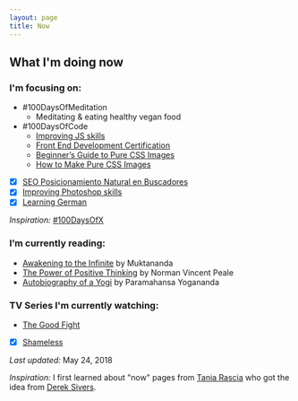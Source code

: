 ```yaml
---
layout: page
title: Now
---
```


## What I'm doing now

### I'm focusing on:
- #100DaysOfMeditation
  - Meditating & eating healthy vegan food
- #100DaysOfCode
  - [Improving JS skills](http://www.video2brain.com/es/formadores/sergio-brito)
  - [Front End Development Certification](https://www.freecodecamp.org) 
  - [Beginner’s Guide to Pure CSS Images](https://codepen.io/mikemang/post/a-beginner-s-guide-to-pure-css-images)
  - [How to Make Pure CSS Images](https://coding-artist.teachable.com/p/how-to-make-pure-css-images)
- [x] [SEO Posicionamiento Natural en Buscadores](https://gilfinart.com/blog/seo)
- [x] [Improving Photoshop skills](http://www.youtube.com/watch?v=sF_jSrBhdlg)
- [x] [Learning German](http://www.languagetransfer.org/complete-german)

*Inspiration:* [#100DaysOfX](http://100daysofx.com/)

### I’m currently reading:

- [Awakening to the Infinite](http://www.goodreads.com/book/show/24924559-awakening-to-the-infinite) by Muktananda
- [The Power of Positive Thinking](http://www.goodreads.com/book/show/1134122.The_Power_of_Positive_Thinking) by Norman Vincent Peale
- [Autobiography of a Yogi](http://www.goodreads.com/book/show/639864.Autobiography_of_a_Yogi) by Paramahansa Yogananda

### TV Series I'm currently watching:

- [The Good Fight](http://www.cbs.com/shows/the-good-fight/)
- [x] [Shameless](http://www.sho.com/shameless)

*Last updated:* May 24, 2018

*Inspiration:* I first learned about "now" pages from [Tania Rascia](https://taniarascia.com) who got the idea from [Derek Sivers](https://sivers.org/).
